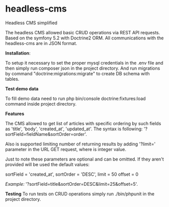 # headless-cms
Headless CMS simplified

The headless CMS allowed basic CRUD operations via REST API requests. Based on the symfony 5.2 with Doctrine2 ORM. 
All communications with the headless-cms are in JSON format.

**Installation**:

To setup it necessary to set the proper mysql credentials in the .env file and then simply run composer json in the project directory. And run migrations by command "doctrine:migrations:migrate" to create DB schema with tables. 

**Test demo data**

To fill demo data need to run php bin/console doctrine:fixtures:load command inside project directory.

**Features**

The CMS allowed to get list of articles with specific ordering by such fields as 'title', 'body', 'created_at', 'updated_at'. The syntax is following:
'?sortField=fieldName&sortOrder=order'. 

Also is supported limiting number of returning results by adding '?limit=<value>' parameter in the URL GET request, where <value> is integer value.

Just to note these parameters are optional and can be omitted. If they aren't provided will be used the default values:

sortField = 'created_at',
sortOrder = 'DESC',
limit = 50
offset = 0

_Example:_
'?sortField=title&sortOrder=DESC&limit=25&offset=5'.

**Testing**
To run tests on CRUD operations simply run ./bin/phpunit in the project directory.
